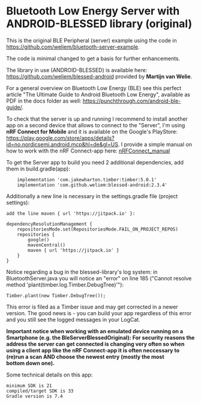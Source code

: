 # Bluetooth Low Energy Server with ANDROID-BLESSED library (original)

This is the original BLE Peripheral (server) example using the code in 
https://github.com/weliem/bluetooth-server-example.

The code is minimal changed to get a basis for further enhancements.

The library in use (ANDROID-BLESSED) is available here: https://github.com/weliem/blessed-android 
provided by **Martijn van Welie**.

For a general overview on Bluetooth Low Energy (BLE) see this perfect article "The Ultimate Guide to Android Bluetooth Low Energy", 
available as PDF in the docs folder as well: https://punchthrough.com/android-ble-guide/.

To check that the server is up and running I recommend to install another app on a second device that 
allows to connect to the "Server", I'm using **nRF Connect for Mobile** and it is available on the 
Google's PlayStore:  https://play.google.com/store/apps/details?id=no.nordicsemi.android.mcp&hl=de&gl=US. I 
provide a simple manual on how to work with the nRF Connect-app here:
[nRFConnect_manual](nrfconnect_manual.md)

To get the Server app to build you need 2 additional dependencies, add them in build.gradle(app):
```plaintext
    implementation 'com.jakewharton.timber:timber:5.0.1'
    implementation 'com.github.weliem:blessed-android:2.3.4'
```

Additionally a new line is necessary in the settings.gradle file (project settings):
```plaintext
add the line maven { url 'https://jitpack.io' }:

dependencyResolutionManagement {
    repositoriesMode.set(RepositoriesMode.FAIL_ON_PROJECT_REPOS)
    repositories {
        google()
        mavenCentral()
        maven { url 'https://jitpack.io' }
    }
}
```

Notice regarding a bug in the blessed-library's log system: in BluetoothServer.java you will notice an 
"error" on line 185 ("Cannot resolve method 'plant(timber.log.Timber.DebugTree)'"):
```plaintext
Timber.plant(new Timber.DebugTree());
```
This error is filed as a Timber issue and may get corrected in a newer version. The good news is - you 
can build your app regardless of this error and you still see the logged messages in your LogCat.

**Important notice when working with an emulated device running on a Smartphone (e.g. the BleServerBlessedOriginal): 
For security reasons the address the server can get connected is changing very often so when using a client app 
like the nRF Connect-app it is often neccessary to (re)run a scan AND choose the newest entry (mostly the most  
bottom down one).**


Some technical details on this app:
```plaintext
minimum SDK is 21
compiled/target SDK is 33
Gradle version is 7.4
```


